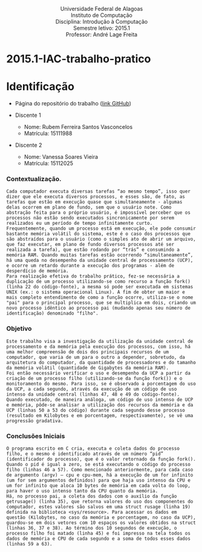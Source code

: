 <p align="center">
Universidade Federal de Alagoas</br>
Instituto de Computação</br>
Disciplina: Introdução à Computação</br>
Semestre letivo: 2015.1</br>
Professor: André Lage Freita</br>
</p>



# 2015.1-IAC-trabalho-pratico

# Identificação

* Página do repositório do trabalho ([link GitHub](https://github.com/rubemfsv/teaching/tree/master/2015.1-IAC-trabalho-pratico))

* Discente 1
	* Nome: Rubem Ferreira Santos Vasconcelos 
	* Matrícula: 15111988
* Discente 2
	* Nome: Vanessa Soares Vieira
	* Matrícula: 15112025

### Contextualização.

	Cada computador executa diversas tarefas “ao mesmo tempo”, isso quer dizer que ele executa diversos processos, e esses são, de fato, as tarefas que estão em execução quase que simultaneamente - algumas delas ocorrem em plano de fundo, sem que o usuário note. Como abstração feita para o próprio usuário, é impossível perceber que os processos não estão sendo executados sincronicamente por serem realizados eu um período de tempo infinitamente curto.
	Frequentemente, quando um processo está em execução, ele pode consumir bastante memória volátil do sistema, este é o caso dos processos que são abstraídos para o usuário (como o simples ato de abrir um arquivo, que faz executar, em plano de fundo diversos processos até ser realizada a tarefa), que estão rodando por “trás” e consumindo a memória RAM. Quando muitas tarefas estão ocorrendo “simultaneamente”, há uma queda no desempenho da unidade central de processamento (UCP), e ocorre um retardo durante a execução dos programas - além de desperdício de memória. 
	Para realização efetiva do trabalho prático, fez-se necessária a duplicação de um processo utilizando-se como recurso a função fork() (linha 22 do código-fonte), a mesma só pode ser executada em sistemas UNIX (ex.: o sistema operacional Linux). A fim de obter um maior e mais completo entendimento de como a função ocorre, utiliza-se o nome "pai" para o principal processo, que se multiplica em dois, criando um novo processo idêntico ao processo pai (mudando apenas seu número de identificação) denominado "filho".


### Objetivo

	Este trabalho visa a investigação da utilização da unidade central de processamento e da memória pela execução dos processos, com isso, há uma melhor compreensão de dois dos principais recursos de um computador, que varia de um para o outro a depender, sobretudo, da arquitetura do computador, da quantidade de processadores e do tamanho da memória volátil (quantidade de Gigabytes da memória RAM). 
	Foi então necessário verificar o uso e desempenho da UCP a partir da criação de um processo filho (utilizando-se da função fork()) e o monitoramento do mesmo. Para isso, se é observado a porcentagem do uso da UCP, a cada segundo, através da execução de um código de uso intenso da unidade central (linhas 47, 48 e 49 do código-fonte). Quando executado, de maneira análoga, um código de uso intenso de UCP e memória, pôde-se analisar a utilização dos recursos da memória e da UCP (linhas 50 a 53 do código) durante cada segundo desse processo (resultado em Kilobytes e em porcentagem, respectivamente), se vê uma progressão gradativa. 

### Conclusões Iniciais

	O programa escrito em C cria, executa e coleta dados do processo filho, e o mesmo é identificado através de um número “pid” (identificador do processo), que é o valor retornado da função fork(). Quando o pid é igual a zero, se está executando o código do processo filho (linhas 46 a 57). Como mencionado anteriormente, para cada caso de argumento (argv) – cpu e cpu-mem, há a execução de um for infinito (um for sem argumentos definidos) para que haja uso intenso da CPU e um for infinito que aloca 10 bytes de memória em cada volta do loop, para haver o uso intenso tanto da CPU quanto da memória. 
	Há, no processo pai, a coleta dos dados com o auxílio da função getrusage() (linha 35), que retorna valores do uso dos componentes do computador, estes valores são salvos em uma struct rusage (linha 19) definida na biblioteca <sys/resource>. Para acessar os dados em questão (Kilobytes, no caso da memória e porcentagem, no caso da UCP), guardou-se em dois vetores com 10 espaços os valores obtidos na struct (linhas 36, 37 e 38). Ao término dos 10 segundos de execução, o processo filho foi matado (linha 45) e foi impresso na tela todos os dados de memória e CPU de cada segundo e a soma de todos esses dados (linhas 59 a 63).





